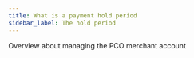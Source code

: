 ```yaml
---
title: What is a payment hold period
sidebar_label: The hold period
---
```


Overview about managing the PCO merchant account
